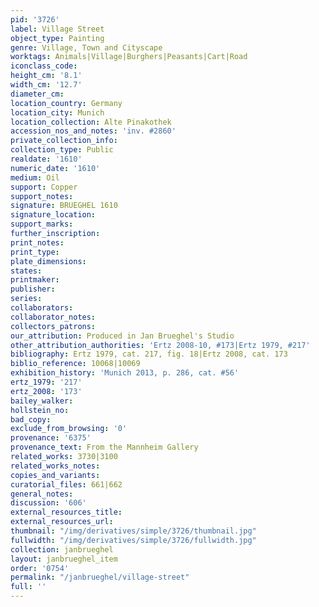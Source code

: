 ```yaml
---
pid: '3726'
label: Village Street
object_type: Painting
genre: Village, Town and Cityscape
worktags: Animals|Village|Burghers|Peasants|Cart|Road
iconclass_code:
height_cm: '8.1'
width_cm: '12.7'
diameter_cm:
location_country: Germany
location_city: Munich
location_collection: Alte Pinakothek
accession_nos_and_notes: 'inv. #2860'
private_collection_info:
collection_type: Public
realdate: '1610'
numeric_date: '1610'
medium: Oil
support: Copper
support_notes:
signature: BRUEGHEL 1610
signature_location:
support_marks:
further_inscription:
print_notes:
print_type:
plate_dimensions:
states:
printmaker:
publisher:
series:
collaborators:
collaborator_notes:
collectors_patrons:
our_attribution: Produced in Jan Brueghel's Studio
other_attribution_authorities: 'Ertz 2008-10, #173|Ertz 1979, #217'
bibliography: Ertz 1979, cat. 217, fig. 18|Ertz 2008, cat. 173
biblio_reference: 10068|10069
exhibition_history: 'Munich 2013, p. 286, cat. #56'
ertz_1979: '217'
ertz_2008: '173'
bailey_walker:
hollstein_no:
bad_copy:
exclude_from_browsing: '0'
provenance: '6375'
provenance_text: From the Mannheim Gallery
related_works: 3730|3100
related_works_notes:
copies_and_variants:
curatorial_files: 661|662
general_notes:
discussion: '606'
external_resources_title:
external_resources_url:
thumbnail: "/img/derivatives/simple/3726/thumbnail.jpg"
fullwidth: "/img/derivatives/simple/3726/fullwidth.jpg"
collection: janbrueghel
layout: janbrueghel_item
order: '0754'
permalink: "/janbrueghel/village-street"
full: ''
---
```

